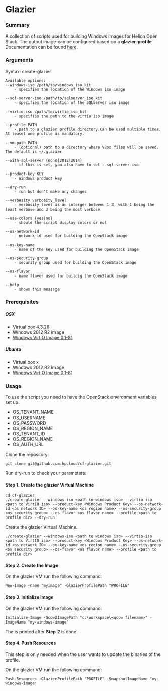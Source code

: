 # Glazier

### Summary

A collection of scripts used for building Windows images for Helion Open Stack. The output image can be configured based on a **glazier-profile**.
Documentation can be found [here](https://github.com/mihaibuzgau/cf-glazier/blob/master/doc/glazier.md).

### Arguments

Syntax: create-glazier <options>

```
Available options:
--windows-iso /path/to/windows_iso_kit		
	- specifies the location of the Windows iso image
    
--sql-server-iso /path/to/sqlserver_iso_kit	
	- specifies the location of the SQLServer iso image
    	
--virtio-iso /path/to/virtio_iso_kit		
	- specifies the path to the virtio iso image
    	
--profile PATH					            
	- path to a glazier profile directory.Can be used multiple times. At leaset one profile is mandatory.
    	
--vm-path PATH					            
	- (optional) path to a directory where VBox files will be saved. The default is ~/.glazier
    
--with-sql-server {none|2012|2014}		
	- if this is set, you also have to set --sql-server-iso
    	
--product-key KEY				
	- Windows product key
    
--dry-run					
	- run but don't make any changes
    
--verbosity verbosity_level			
	- verbosity level is an interger between 1-3, with 1 being the least verbose and 3 being the most verbose
    
--use-colors {yes|no}				
	- should the script display colors or not

--os-network-id
	- network id used for building the OpenStack image

--os-key-name
	- name of the key used for building the OpenStack image

--os-security-group
	- security group used for building the OpenStack image

--os-flavor
	- name flavor used for buildig the OpenStack image

--help						
	- shows this message

```

### Prerequisites

##### OSX
* [Virtual box 4.3.26](http://download.virtualbox.org/virtualbox/4.3.26/VirtualBox-4.3.26-98988-OSX.dmg)
* Windows 2012 R2 image
* [Windows VirtIO Image 0.1-81](http://alt.fedoraproject.org/pub/alt/virtio-win/stable/virtio-win-0.1-81.iso)

##### Ubuntu
* Virtual box x
* Windows 2012 R2 image
* [Windows VirtIO Image 0.1-81](http://alt.fedoraproject.org/pub/alt/virtio-win/stable/virtio-win-0.1-81.iso)

### Usage

To use the script you need to have the OpenStack environment variables set up:
  
  * OS_TENANT_NAME
  * OS_USERNAME
  * OS_PASSWORD 
  * OS_REGION_NAME 
  * OS_TENANT_ID
  * OS_REGION_NAME
  * OS_AUTH_URL

Clone the repository:

    git clone git@github.com:hpcloud/cf-glazier.git
    
Run dry-run to check your parameters:

#### Step 1. Create the glazier Virtual Machine
```
cd cf-glazier
./create-glazier --windows-iso <path to windows iso> --virtio-iso <path to VirtIO iso> --product-key <Windows Product Key> --os-network-id <os network ID> --os-key-name <os region name> --os-security-group <os security group> --os-flavor <os flavor name> --profile <path to profile dir> --dry-run
```

Create the glazier Virtual Machine.
```
./create-glazier --windows-iso <path to windows iso> --virtio-iso <path to VirtIO iso> --product-key <Windows Product Key> --os-network-id <os network ID> --os-key-name <os region name> --os-security-group <os security group> --os-flavor <os flavor name> --profile <path to profile dir>
```

#### Step 2. Create the Image
On the glazier VM run the following command:

    New-Image -name "myimage" -GlazierProfilePath "PROFILE"

#### Step 3. Initialize image
On the glazier VM run the following command:

    Initialize-Image -Qcow2ImagePath "c:\workspace\<qcow filename>" -ImageName "my-windows-image"

The <qcow filename> is printed after **Step 2** is done.

#### Step 4. Push Resources
This step is only needed when the user wants to update the binaries of the profile.

On the glazier VM run the following command:
   	
    Push-Resources -GlazierProfilePath "PROFILE" -SnapshotImageName "my-windows-image"